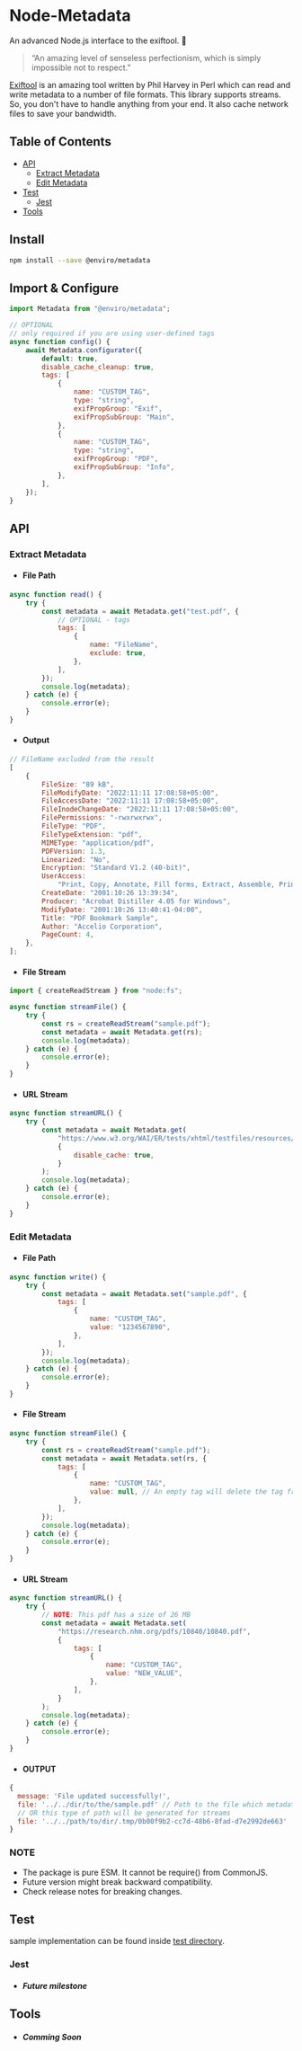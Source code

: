 # Node-Metadata

An advanced Node.js interface to the exiftool. 🚀

> “An amazing level of senseless perfectionism,
> which is simply impossible not to respect.”

[Exiftool](https://exiftool.org/) is an amazing tool written by Phil Harvey in Perl which can read and write metadata to a number of file formats. This library supports streams. So, you don't have to handle anything from your end. It also cache network files to save your bandwidth.

## Table of Contents

-   [API](#api)
    -   [Extract Metadata](#extract-metadata)
    -   [Edit Metadata](#edit-metadata)
-   [Test](#test)
    -   [Jest](#jest)
-   [Tools](#tools)

## Install

```bash
npm install --save @enviro/metadata
```

## Import & Configure

```js
import Metadata from "@enviro/metadata";

// OPTIONAL
// only required if you are using user-defined tags
async function config() {
    await Metadata.configurator({
        default: true,
        disable_cache_cleanup: true,
        tags: [
            {
                name: "CUSTOM_TAG",
                type: "string",
                exifPropGroup: "Exif",
                exifPropSubGroup: "Main",
            },
            {
                name: "CUSTOM_TAG",
                type: "string",
                exifPropGroup: "PDF",
                exifPropSubGroup: "Info",
            },
        ],
    });
}
```

## API

### Extract Metadata

-   #### File Path

```js
async function read() {
    try {
        const metadata = await Metadata.get("test.pdf", {
            // OPTIONAL - tags
            tags: [
                {
                    name: "FileName",
                    exclude: true,
                },
            ],
        });
        console.log(metadata);
    } catch (e) {
        console.error(e);
    }
}
```

-   #### Output

```js
// FileName excluded from the result
[
    {
        FileSize: "89 kB",
        FileModifyDate: "2022:11:11 17:08:58+05:00",
        FileAccessDate: "2022:11:11 17:08:58+05:00",
        FileInodeChangeDate: "2022:11:11 17:08:58+05:00",
        FilePermissions: "-rwxrwxrwx",
        FileType: "PDF",
        FileTypeExtension: "pdf",
        MIMEType: "application/pdf",
        PDFVersion: 1.3,
        Linearized: "No",
        Encryption: "Standard V1.2 (40-bit)",
        UserAccess:
            "Print, Copy, Annotate, Fill forms, Extract, Assemble, Print high-res",
        CreateDate: "2001:10:26 13:39:34",
        Producer: "Acrobat Distiller 4.05 for Windows",
        ModifyDate: "2001:10:26 13:40:41-04:00",
        Title: "PDF Bookmark Sample",
        Author: "Accelio Corporation",
        PageCount: 4,
    },
];
```

-   #### File Stream

```js
import { createReadStream } from "node:fs";

async function streamFile() {
    try {
        const rs = createReadStream("sample.pdf");
        const metadata = await Metadata.get(rs);
        console.log(metadata);
    } catch (e) {
        console.error(e);
    }
}
```

-   #### URL Stream

```js
async function streamURL() {
    try {
        const metadata = await Metadata.get(
            "https://www.w3.org/WAI/ER/tests/xhtml/testfiles/resources/pdf/dummy.pdf",
            {
                disable_cache: true,
            }
        );
        console.log(metadata);
    } catch (e) {
        console.error(e);
    }
}
```

### Edit Metadata

-   #### File Path

```js
async function write() {
    try {
        const metadata = await Metadata.set("sample.pdf", {
            tags: [
                {
                    name: "CUSTOM_TAG",
                    value: "1234567890",
                },
            ],
        });
        console.log(metadata);
    } catch (e) {
        console.error(e);
    }
}
```

-   #### File Stream

```js
async function streamFile() {
    try {
        const rs = createReadStream("sample.pdf");
        const metadata = await Metadata.set(rs, {
            tags: [
                {
                    name: "CUSTOM_TAG",
                    value: null, // An empty tag will delete the tag from the file
                },
            ],
        });
        console.log(metadata);
    } catch (e) {
        console.error(e);
    }
}
```

-   #### URL Stream

```js
async function streamURL() {
    try {
        // NOTE: This pdf has a size of 26 MB
        const metadata = await Metadata.set(
            "https://research.nhm.org/pdfs/10840/10840.pdf",
            {
                tags: [
                    {
                        name: "CUSTOM_TAG",
                        value: "NEW_VALUE",
                    },
                ],
            }
        );
        console.log(metadata);
    } catch (e) {
        console.error(e);
    }
}
```

-   #### OUTPUT

```js
{
  message: 'File updated successfully!',
  file: '../../dir/to/the/sample.pdf' // Path to the file which metadata was edited
  // OR this type of path will be generated for streams
  file: '../../path/to/dir/.tmp/0b00f9b2-cc7d-48b6-8fad-d7e2992de663'
}
```

### NOTE

-   The package is pure ESM. It cannot be require() from CommonJS.
-   Future version might break backward compatibility.
-   Check release notes for breaking changes.

## Test

sample implementation can be found inside [test directory].

### Jest

-   ##### Future milestone

## Tools

-   ##### Comming Soon

[test directory]: https://github.com/anasshakil/metadata/tree/main/test
